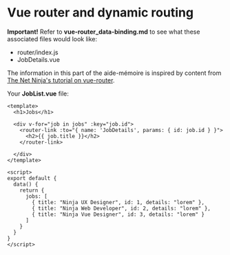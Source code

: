 # Vue router and dynamic routing

**Important!** Refer to **vue-router_data-binding.md** to see what these associated files would look like:

- router/index.js
- JobDetails.vue 

The information in this part of the aide-mémoire is inspired by content from [The Net Ninja's tutorial on vue-router](https://www.youtube.com/watch?v=juocv4AtrHo).

Your **JobList.vue** file:

    <template>
      <h1>Jobs</h1>

      <div v-for="job in jobs" :key="job.id">
        <router-link :to="{ name: 'JobDetails', params: { id: job.id } }">
          <h2>{{ job.title }}</h2>
        </router-link>
        
      </div>
    </template>

    <script>
    export default {
      data() {
        return {
          jobs: [
            { title: "Ninja UX Designer", id: 1, details: "lorem" },
            { title: "Ninja Web Developer", id: 2, details: "lorem" },
            { title: "Ninja Vue Designer", id: 3, details: "lorem" }
          ]
        }
      }
    }
    </script>

